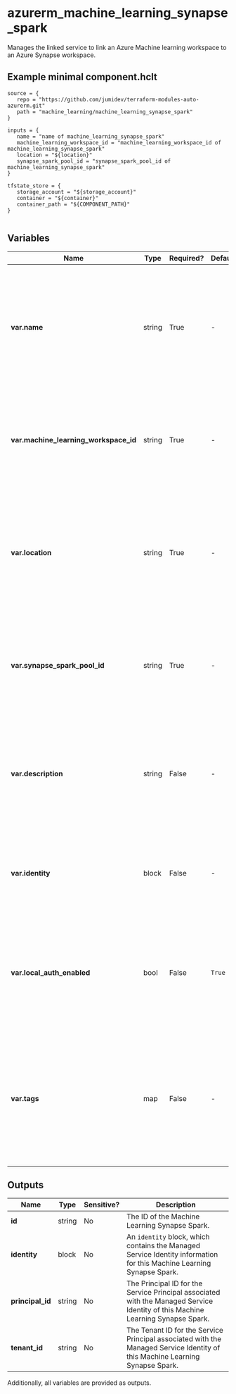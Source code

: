 # azurerm_machine_learning_synapse_spark

Manages the linked service to link an Azure Machine learning workspace to an Azure Synapse workspace.

## Example minimal component.hclt

```hcl
source = {
   repo = "https://github.com/jumidev/terraform-modules-auto-azurerm.git" 
   path = "machine_learning/machine_learning_synapse_spark" 
}

inputs = {
   name = "name of machine_learning_synapse_spark" 
   machine_learning_workspace_id = "machine_learning_workspace_id of machine_learning_synapse_spark" 
   location = "${location}" 
   synapse_spark_pool_id = "synapse_spark_pool_id of machine_learning_synapse_spark" 
}

tfstate_store = {
   storage_account = "${storage_account}" 
   container = "${container}" 
   container_path = "${COMPONENT_PATH}" 
}


```

## Variables

| Name | Type | Required? |  Default  |  Description |
| ---- | ---- | --------- |  ----------- | ----------- |
| **var.name** | string | True | -  |  The name which should be used for this Machine Learning Synapse Spark. Changing this forces a new Machine Learning Synapse Spark to be created. | 
| **var.machine_learning_workspace_id** | string | True | -  |  The ID of the Machine Learning Workspace. Changing this forces a new Machine Learning Synapse Spark to be created. | 
| **var.location** | string | True | -  |  The Azure Region where the Machine Learning Synapse Spark should exist. Changing this forces a new Machine Learning Synapse Spark to be created. | 
| **var.synapse_spark_pool_id** | string | True | -  |  The ID of the linked Synapse Spark Pool. Changing this forces a new Machine Learning Synapse Spark to be created. | 
| **var.description** | string | False | -  |  The description of the Machine Learning Synapse Spark. Changing this forces a new Machine Learning Synapse Spark to be created. | 
| **var.identity** | block | False | -  |  An `identity` block. Changing this forces a new Machine Learning Synapse Spark to be created. | 
| **var.local_auth_enabled** | bool | False | `True`  |  Whether local authentication methods is enabled. Defaults to `true`. Changing this forces a new Machine Learning Synapse Spark to be created. | 
| **var.tags** | map | False | -  |  A mapping of tags which should be assigned to the Machine Learning Synapse Spark. Changing this forces a new Machine Learning Synapse Spark to be created. | 



## Outputs

| Name | Type | Sensitive? | Description |
| ---- | ---- | --------- | --------- |
| **id** | string | No  | The ID of the Machine Learning Synapse Spark. | 
| **identity** | block | No  | An `identity` block, which contains the Managed Service Identity information for this Machine Learning Synapse Spark. | 
| **principal_id** | string | No  | The Principal ID for the Service Principal associated with the Managed Service Identity of this Machine Learning Synapse Spark. | 
| **tenant_id** | string | No  | The Tenant ID for the Service Principal associated with the Managed Service Identity of this Machine Learning Synapse Spark. | 

Additionally, all variables are provided as outputs.
